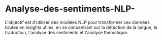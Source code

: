 # Analyse-des-sentiments-NLP-
L'objectif est d'utiliser des modèles NLP pour transformer ces données brutes en insights utiles, en se concentrant sur la détection de la langue, la traduction, l'analyse des sentiments et l'analyse thématique.
